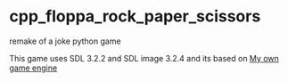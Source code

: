 # cpp_floppa_rock_paper_scissors
remake of a joke python game

This game uses SDL 3.2.2 and SDL image 3.2.4 and its based on [My own game engine](https://github.com/Beszmi/cpp_first_game_engine) 